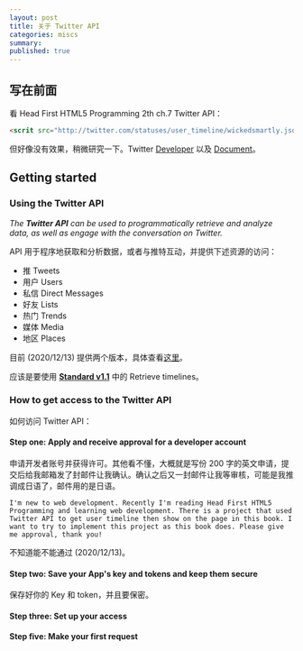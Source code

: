 ```yaml
---
layout: post
title: 关于 Twitter API
categories: miscs
summary: 
published: true
---
```


## 写在前面

看 Head First HTML5 Programming 2th ch.7 Twitter API：

```html
<scrit src="http://twitter.com/statuses/user_timeline/wickedsmartly.json?callback=updateTweets"></scrit>

```

但好像没有效果，稍微研究一下。Twitter [Developer](https://developer.twitter.com/en) 以及 [Document](https://developer.twitter.com/en/docs/twitter-api)。

## Getting started

### Using the Twitter API

*The **Twitter API** can be used to programmatically retrieve and analyze data, as well as engage with the conversation on Twitter.*

API 用于程序地获取和分析数据，或者与推特互动，并提供下述资源的访问：

- 推 Tweets
- 用户 Users
- 私信 Direct Messages
- 好友 Lists
- 热门 Trends
- 媒体 Media
- 地区 Places

目前 (2020/12/13) 提供两个版本，具体查看[这里](https://developer.twitter.com/en/docs/twitter-api/getting-started/guide)。

应该是要使用 **[Standard v1.1](https://developer.twitter.com/en/docs/twitter-api/v1)** 中的 Retrieve timelines。

### How to get access to the Twitter API

如何访问 Twitter API：
#### Step one: Apply and receive approval for a developer account

申请开发者账号并获得许可。其他看不懂，大概就是写份 200 字的英文申请，提交后给我邮箱发了封邮件让我确认。确认之后又一封邮件让我等审核，可能是我推调成日语了，邮件用的是日语。

```
I'm new to web development. Recently I'm reading Head First HTML5 Programming and learning web development. There is a project that used Twitter API to get user timeline then show on the page in this book. I want to try to implement this project as this book does. Please give me approval, thank you!
```

不知道能不能通过 (2020/12/13)。

#### Step two: Save your App's key and tokens and keep them secure

保存好你的 Key 和 token，并且要保密。 

#### Step three: Set up your access

#### Step five: Make your first request